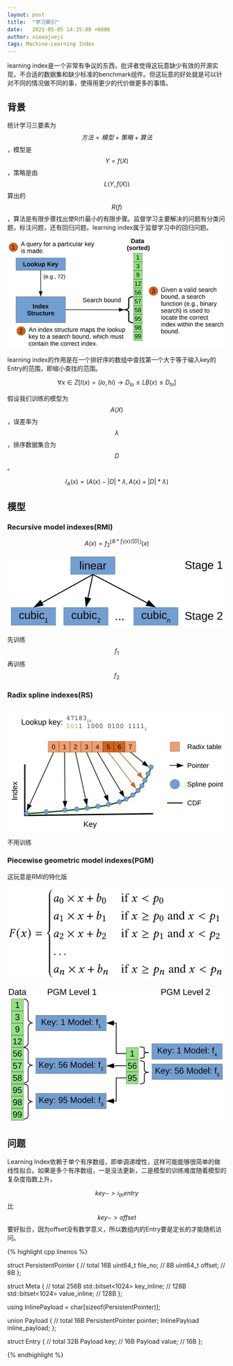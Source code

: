 ```yaml
---
layout: post
title:  "学习索引"
date:   2021-05-05 14:35:00 +0800
author: xiewajueji
tags: Machine-Learning Index
---
```


learning index是一个非常有争议的东西，批评者觉得这玩意缺少有效的开源实现，不合适的数据集和缺少标准的benchmark组件。但这玩意的好处就是可以针对不同的情况做不同的事，使得用更少的代价做更多的事情。

## 背景

统计学习三要素为$$方法=模型+策略+算法$$，模型是$$Y = f(X)$$，策略是由$$L(Y, f(X))$$算出的$$R(f)$$，算法是有限步骤找出使R(f)最小的有限步骤。监督学习主要解决的问题有分类问题，标注问题，还有回归问题。learning index属于监督学习中的回归问题。

![index](/assets/learning-index/scope.jpg)

learning index的作用是在一个排好序的数组中查找第一个大于等于输入key的Entry的范围，即缩小查找的范围。

$$
\forall x \in Z [I(x) = (lo, hi) \rightarrow D_{lo} \le LB(x) \le D_{hi}]
$$

假设我们训练的模型为$$A(X)$$，误差率为$$ \lambda $$，排序数据集合为$$D$$。

$$
I_A(x) = (A(x) - |D| * \lambda, A(x) + |D| * \lambda)
$$

## 模型


### Recursive model indexes(RMI)

$$
A(x) = f_2^{\lfloor {B * f_1(x) / |D|} \rfloor}(x)
$$

![RMI](/assets/learning-index/RMI.jpg)

先训练$$f_1$$再训练$$f_2$$

### Radix spline indexes(RS)

![RS](/assets/learning-index/RS.jpg)

不用训练

### Piecewise geometric model indexes(PGM)

这玩意是RMI的特化版

![PGM-f](/assets/learning-index/PGM-formula.jpg)

![PGM](/assets/learning-index/PGM.jpg)

## 问题

Learning Index依赖于单个有序数组，即单调递增性，这样可能能够很简单的做线性拟合。如果是多个有序数组，一是没法更新，二是模型的训练难度随着模型的复杂度指数上升。

$$key -> i_{th}entry$$ 比 $$key -> offset$$ 要好拟合，因为offset没有数学意义，所以数组内的Entry要是定长的才能随机访问。

{% highlight cpp linenos %}

struct PersistentPointer {  // total 16B
    uint64_t file_no;   // 8B
    uint64_t offset;    // 8B
};

struct Meta {   // total 256B
    std::bitset<1024> key_inline;   // 128B
    std::bitset<1024> value_inline; // 128B
};

using InlinePayload = char[sizeof(PersistentPointer)];

union Payload { // total 16B
    PersistentPointer pointer;
    InlinePayload inline_payload;
};

struct Entry { // total 32B
    Payload key;    // 16B
    Payload value;  // 16B
};

{% endhighlight %}